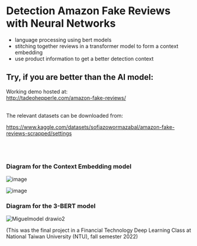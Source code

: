 # Detection Amazon Fake Reviews with Neural Networks

- language processing using bert models
- stitching together reviews in a transformer model to form a context embedding
- use product information to get a better detection context

## Try, if you are better than the AI model:

Working demo hosted at: <br>
http://tadeohepperle.com/amazon-fake-reviews/
<br>
<br>

The relevant datasets can be downloaded from: <br>

https://www.kaggle.com/datasets/sofiazowormazabal/amazon-fake-reviews-scrapped/settings

<br>
<br>

### Diagram for the Context Embedding model

![image](https://user-images.githubusercontent.com/7980453/208419903-d9dcbef2-38be-4bd6-a263-fed5c5611446.png)

![image](https://user-images.githubusercontent.com/7980453/208419966-76349c6b-ff34-41ed-b5d2-2c89e30c1011.png)


### Diagram for the 3-BERT model


![Miguelmodel drawio2](https://user-images.githubusercontent.com/7980453/208420039-75d3d3c3-1c7a-4a09-a9f0-c69ec4c242c1.png)

(This was the final project in a Financial Technology Deep Learning Class at National Taiwan University (NTU), fall semester 2022)
